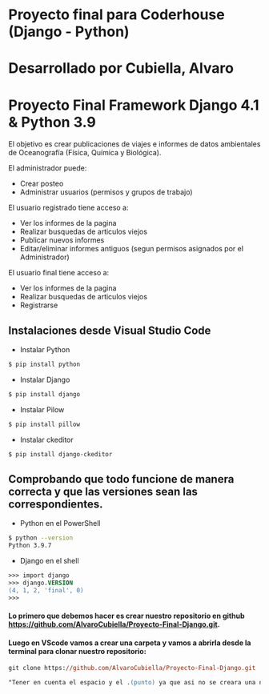 # Proyecto final para Coderhouse (Django - Python)

# Desarrollado por Cubiella, Alvaro

# Proyecto Final Framework Django 4.1 & Python 3.9

El objetivo es crear publicaciones de viajes e informes de datos ambientales de Oceanografía (Física, Química y Biológica).

El administrador puede:
- Crear posteo
- Administrar usuarios (permisos y grupos de trabajo)

El usuario registrado tiene acceso a:
- Ver los informes de la pagina
- Realizar busquedas de articulos viejos
- Publicar nuevos informes
- Editar/eliminar informes antiguos (segun permisos asignados por el Administrador)

El usuario final tiene acceso a:
- Ver los informes de la pagina
- Realizar busquedas de articulos viejos
- Registrarse

## Instalaciones desde Visual Studio Code

- Instalar Python

```bash
$ pip install python
```
- Instalar Django
```bash
$ pip install django
```
- Instalar Pilow
```bash
$ pip install pillow 
```
- Instalar ckeditor
```bash
$ pip install django-ckeditor
```
## Comprobando que todo funcione de manera correcta y que las versiones sean las correspondientes.

- Python en el PowerShell
```bash
$ python --version
Python 3.9.7
```
- Django en el shell
```ps
>>> import django
>>> django.VERSION
(4, 1, 2, 'final', 0)
>>>
```

#### Lo primero que debemos hacer es crear nuestro repositorio en github  https://github.com/AlvaroCubiella/Proyecto-Final-Django.git.

#### Luego en VScode vamos a crear una carpeta y vamos a abrirla desde la terminal para clonar nuestro repositorio:

```ps
git clone https://github.com/AlvaroCubiella/Proyecto-Final-Django.git .
```
```ps
"Tener en cuenta el espacio y el .(punto) ya que asi no se creara una nueva carpeta dentro de nuestro repositorio."
```

```